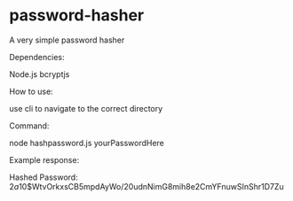 # password-hasher
A very simple password hasher

Dependencies:

Node.js
bcryptjs

How to use:

use cli to navigate to the correct directory

Command:

node hashpassword.js yourPasswordHere

Example response:

Hashed Password: $2a$10$WtvOrkxsCB5mpdAyWo/20udnNimG8mih8e2CmYFnuwSInShr1D7Zu

